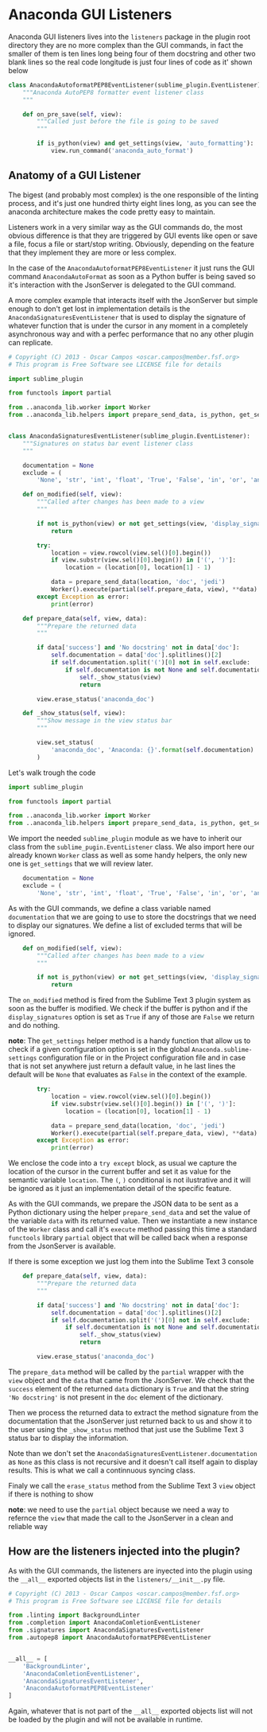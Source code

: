 # Anaconda GUI Listeners

Anaconda GUI listeners lives into the `listeners` package in the plugin root directory they are no more complex than the GUI commands, in fact the smaller of them is ten lines long being four of them docstring and other two blank lines so the real code longitude is just four lines of code as it' shown below

```python
class AnacondaAutoformatPEP8EventListener(sublime_plugin.EventListener):
    """Anaconda AutoPEP8 formatter event listener class
    """

    def on_pre_save(self, view):
        """Called just before the file is going to be saved
        """

        if is_python(view) and get_settings(view, 'auto_formatting'):
            view.run_command('anaconda_auto_format')
```

## Anatomy of a GUI Listener

The bigest (and probably most complex) is the one responsible of the linting process, and it's just one hundred thirty eight lines long, as you can see the anaconda architecture makes the code pretty easy to maintain.

Listeners work in a very similar way as the GUI commands do, the most obvious difference is that they are triggered by GUI events like open or save a file, focus a file or start/stop writing. Obviously, depending on the feature that they implement they are more or less complex.

In the case of the `AnacondaAutoformatPEP8EventListener` it just runs the GUI command `AnacondaAutoFormat` as soon as a Python buffer is being saved so it's interaction with the JsonServer is delegated to the GUI command.

A more complex example that interacts itself with the JsonServer but simple enough to don't get lost in implementation details is the `AnacondaSignaturesEventListener` that is used to display the signature of whatever function that is under the cursor in any moment in a completely asynchronous way and with a perfec performance that no any other plugin can replicate.

```python
# Copyright (C) 2013 - Oscar Campos <oscar.campos@member.fsf.org>
# This program is Free Software see LICENSE file for details

import sublime_plugin

from functools import partial

from ..anaconda_lib.worker import Worker
from ..anaconda_lib.helpers import prepare_send_data, is_python, get_settings


class AnacondaSignaturesEventListener(sublime_plugin.EventListener):
    """Signatures on status bar event listener class
    """

    documentation = None
    exclude = (
        'None', 'str', 'int', 'float', 'True', 'False', 'in', 'or', 'and')

    def on_modified(self, view):
        """Called after changes has been made to a view
        """

        if not is_python(view) or not get_settings(view, 'display_signatures'):
            return

        try:
            location = view.rowcol(view.sel()[0].begin())
            if view.substr(view.sel()[0].begin()) in ['(', ')']:
                location = (location[0], location[1] - 1)

            data = prepare_send_data(location, 'doc', 'jedi')
            Worker().execute(partial(self.prepare_data, view), **data)
        except Exception as error:
            print(error)

    def prepare_data(self, view, data):
        """Prepare the returned data
        """

        if data['success'] and 'No docstring' not in data['doc']:
            self.documentation = data['doc'].splitlines()[2]
            if self.documentation.split('(')[0] not in self.exclude:
                if self.documentation is not None and self.documentation != '':
                    self._show_status(view)
                    return

        view.erase_status('anaconda_doc')

    def _show_status(self, view):
        """Show message in the view status bar
        """

        view.set_status(
            'anaconda_doc', 'Anaconda: {}'.format(self.documentation)
        )

```

Let's walk trough the code

```python
import sublime_plugin

from functools import partial

from ..anaconda_lib.worker import Worker
from ..anaconda_lib.helpers import prepare_send_data, is_python, get_settings
```

We import the needed `sublime_plugin` module as we have to inherit our class from the `sublime_pugin.EventListener` class. We also import here our already known `Worker` class as well as some handy helpers, the only new one is `get_settings` that we will review later.

```python
    documentation = None
    exclude = (
        'None', 'str', 'int', 'float', 'True', 'False', 'in', 'or', 'and')
```

As with the GUI commands, we define a class variable named `documentation` that we are going to use to store the docstrings that we need to display our signatures. We define a list of excluded terms that will be ignored.

```python
    def on_modified(self, view):
        """Called after changes has been made to a view
        """

        if not is_python(view) or not get_settings(view, 'display_signatures'):
            return
```

The `on_modified` method is fired from the Sublime Text 3 plugin system as soon as the buffer is modified. We check if the buffer is python and if the `display_signatures` option is set as `True` if any of those are `False` we return and do nothing.

**note**: The `get_settings` helper method is a handy function that allow us to check if a given configuration option is set in the global `Anaconda.sublime-settings` configuration file or in the Project configuration file and in case that is not set anywhere just return a default value, in he last lines the default will be `None` that evaluates as `False` in the context of the example.

```python
        try:
            location = view.rowcol(view.sel()[0].begin())
            if view.substr(view.sel()[0].begin()) in ['(', ')']:
                location = (location[0], location[1] - 1)

            data = prepare_send_data(location, 'doc', 'jedi')
            Worker().execute(partial(self.prepare_data, view), **data)
        except Exception as error:
            print(error)
```

We enclose the code into a `try except` block, as usual we capture the location of the cursor in the current buffer and set it as value for the semantic variable `location`. The `(`, `)` conditional is not ilustrative and it will be ignored as it just an implementation detail of the specific feature.

As with the GUI commands, we prepare the JSON data to be sent as a Python dictionary using the helper `prepare_send_data` and set the value of the variable `data` with its returned value. Then we instantiate a new instance of the `Worker` class and call it's `execute` method passing this time a standard `functools` library `partial` object that will be called back when a response from the JsonServer is available.

If there is some exception we just log them into the Sublime Text 3 console

```python
    def prepare_data(self, view, data):
        """Prepare the returned data
        """

        if data['success'] and 'No docstring' not in data['doc']:
            self.documentation = data['doc'].splitlines()[2]
            if self.documentation.split('(')[0] not in self.exclude:
                if self.documentation is not None and self.documentation != '':
                    self._show_status(view)
                    return

        view.erase_status('anaconda_doc')
```

The `prepare_data` method will be called by the `partial` wrapper with the `view` object and the `data` that came from the JsonServer. We check that the `success` element of the returned `data` dictionary is `True` and that the string `'No docstring'` is not present in the `doc` element of the dictionary.

Then we process the returned data to extract the method signature from the documentation that the JsonServer just returned back to us and show it to the user using the `_show_status` method that just use the Sublime Text 3 status bar to display the information.

Note than we don't set the `AnacondaSignaturesEventListener.documentation` as `None` as this class is not recursive and it doesn't call itself again to display results. This is what we call a continnuous syncing class.

Finaly we call the `erase_status` method from the Sublime Text 3 `view` object if there is nothing to show

**note**: we need to use the `partial` object because we need a way to refernce the `view` that made the call to the JsonServer in a clean and reliable way


## How are the listeners injected into the plugin?

As with the GUI commands, the listeners are inyected into the plugin using the `__all__` exported objects list in the `listeners/__init__.py` file.

```python
# Copyright (C) 2013 - Oscar Campos <oscar.campos@member.fsf.org>
# This program is Free Software see LICENSE file for details

from .linting import BackgroundLinter
from .completion import AnacondaComletionEventListener
from .signatures import AnacondaSignaturesEventListener
from .autopep8 import AnacondaAutoformatPEP8EventListener


__all__ = [
    'BackgroundLinter',
    'AnacondaComletionEventListener',
    'AnacondaSignaturesEventListener',
    'AnacondaAutoformatPEP8EventListener'
]
```

Again, whatever that is not part of the `__all__` exported objects list will not be loaded by the plugin and will not be available in runtime.
